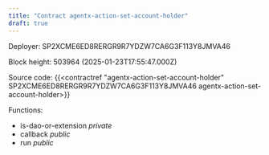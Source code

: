 ```yaml
---
title: "Contract agentx-action-set-account-holder"
draft: true
---
```

Deployer: SP2XCME6ED8RERGR9R7YDZW7CA6G3F113Y8JMVA46


 



Block height: 503964 (2025-01-23T17:55:47.000Z)

Source code: {{<contractref "agentx-action-set-account-holder" SP2XCME6ED8RERGR9R7YDZW7CA6G3F113Y8JMVA46 agentx-action-set-account-holder>}}

Functions:

* is-dao-or-extension _private_
* callback _public_
* run _public_
